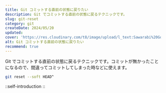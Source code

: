 ```yaml
---
title: Git コミットする直前の状態に戻りたい
description: Git でコミットする直前の状態に戻るテクニックです。
slug: git-reset
category: git
createDate: 2024/05/20
updated: 
cover: 'https://res.cloudinary.com/t8/image/upload/l_text:Sawarabi%20Gothic_80_bold:Git コミットする直前の状態に戻りたい,co_rgb:fff,w_620,c_fit/v1712091289/ogp_image_zorhlz.png'
alt: Git コミットする直前の状態に戻りたい
recommend: true
---
```


Git でコミットする直前の状態に戻るテクニックです。コミットが無かったことになるので、間違ってコミットしてしまった時などに使えます。

```bash
git reset --soft HEAD^
```

::self-introduction
::

